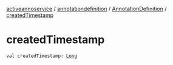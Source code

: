 [activeannoservice](../../index.md) / [annotationdefinition](../index.md) / [AnnotationDefinition](index.md) / [createdTimestamp](./created-timestamp.md)

# createdTimestamp

`val createdTimestamp: `[`Long`](https://kotlinlang.org/api/latest/jvm/stdlib/kotlin/-long/index.html)